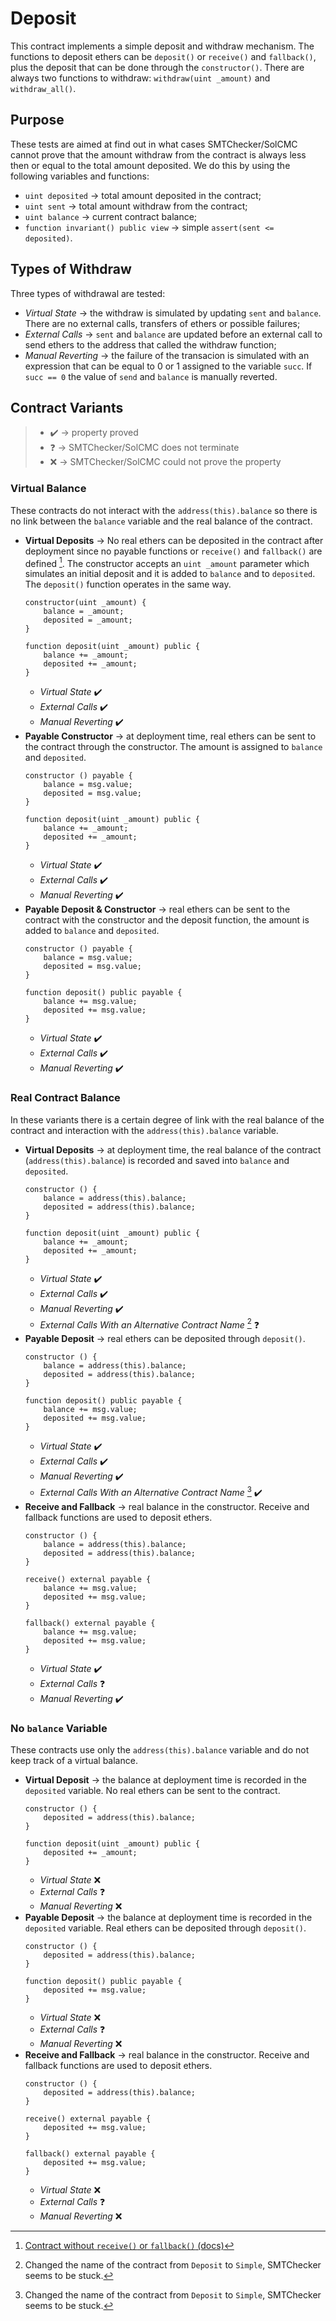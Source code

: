 # Deposit
This contract implements a simple deposit and withdraw mechanism. The functions
to deposit ethers can be `deposit()` or `receive()` and `fallback()`, plus the
deposit that can be done through the `constructor()`. There are always two
functions to withdraw: `withdraw(uint _amount)` and `withdraw_all()`.

## Purpose 
These tests are aimed at find out in what cases SMTChecker/SolCMC cannot prove
that the amount withdraw from the contract is always less then or equal to the
total amount deposited. We do this by using the following variables and
functions:

- `uint deposited` $\to$ total amount deposited in the contract;
- `uint sent` $\to$ total amount withdraw from the contract;
- `uint balance` $\to$ current contract balance;
- `function invariant() public view` $\to$ simple `assert(sent <= deposited)`.

## Types of Withdraw
Three types of withdrawal are tested:

- *Virtual State* $\to$ the withdraw is simulated by updating `sent` and
  `balance`. There are no external calls, transfers of ethers or possible
  failures;
- *External Calls* $\to$ `sent` and `balance` are updated before an external
  call to send ethers to the address that called the withdraw function;
- *Manual Reverting* $\to$ the failure of the transacion is simulated with an
  expression that can be equal to $0$ or $1$ assigned to the variable `succ`.
  If `succ == 0` the value of `send` and `balance` is manually reverted.

## Contract Variants
> - :heavy_check_mark: $\to$ property proved
> - :question: $\to$ SMTChecker/SolCMC does not terminate
> - :x: $\to$ SMTChecker/SolCMC could not prove the property

### Virtual Balance
These contracts do not interact with the `address(this).balance` so there is no
link between the `balance` variable and the real balance of the contract.

- **Virtual Deposits** $\to$ No real ethers can be deposited in the contract
  after deployment since no payable functions or `receive()` and `fallback()`
  are defined [^1]. The constructor accepts an `uint _amount` parameter which
  simulates an initial deposit and it is added to `balance` and to `deposited`.
  The `deposit()` function operates in the same way.
  ```
  constructor(uint _amount) {
      balance = _amount;
      deposited = _amount;
  }

  function deposit(uint _amount) public {
      balance += _amount;
      deposited += _amount;
  }
  ```
    - *Virtual State* :heavy_check_mark:
    - *External Calls* :heavy_check_mark:
    - *Manual Reverting* :heavy_check_mark:
- **Payable Constructor** $\to$ at deployment time, real ethers can be sent to
  the contract through the constructor. The amount is assigned to `balance` and
  `deposited`.
  ```
  constructor () payable {
      balance = msg.value;
      deposited = msg.value;
  }

  function deposit(uint _amount) public {
      balance += _amount;
      deposited += _amount;
  }
  ```
    - *Virtual State* :heavy_check_mark:
    - *External Calls* :heavy_check_mark:
    - *Manual Reverting* :heavy_check_mark:
- **Payable Deposit \& Constructor** $\to$ real ethers can be sent to the
  contract with the constructor and the deposit function, the amount is added
  to `balance` and `deposited`.
  ```
  constructor () payable {
      balance = msg.value;
      deposited = msg.value;
  }

  function deposit() public payable {
      balance += msg.value;
      deposited += msg.value;
  }
  ```
    - *Virtual State* :heavy_check_mark:
    - *External Calls* :heavy_check_mark:
    - *Manual Reverting* :heavy_check_mark:

### Real Contract Balance
In these variants there is a certain degree of link with the real balance of
the contract and interaction with the `address(this).balance` variable.

- **Virtual Deposits** $\to$ at deployment time, the real balance of the
  contract (`address(this).balance`) is recorded and saved into `balance` and
  `deposited`.
  ```
  constructor () {
      balance = address(this).balance;
      deposited = address(this).balance;
  }

  function deposit(uint _amount) public {
      balance += _amount;
      deposited += _amount;
  }
  ```
    - *Virtual State* :heavy_check_mark:
    - *External Calls* :heavy_check_mark:
    - *Manual Reverting* :heavy_check_mark:
    - *External Calls With an Alternative Contract Name* [^2] :question:
- **Payable Deposit** $\to$ real ethers can be deposited through `deposit()`.
  ```
  constructor () {
      balance = address(this).balance;
      deposited = address(this).balance;
  }

  function deposit() public payable {
      balance += msg.value;
      deposited += msg.value;
  }
  ```
    - *Virtual State* :heavy_check_mark:
    - *External Calls* :heavy_check_mark:
    - *Manual Reverting* :heavy_check_mark:
    - *External Calls With an Alternative Contract Name* [^2] :heavy_check_mark:
- **Receive and Fallback** $\to$ real balance in the constructor. Receive
  and fallback functions are used to deposit ethers.
  ```
  constructor () {
      balance = address(this).balance;
      deposited = address(this).balance;
  }

  receive() external payable {
      balance += msg.value;
      deposited += msg.value;
  }

  fallback() external payable {
      balance += msg.value;
      deposited += msg.value;
  }
  ```
    - *Virtual State* :heavy_check_mark:
    - *External Calls* :question: 
    - *Manual Reverting* :heavy_check_mark:

### No `balance` Variable
These contracts use only the `address(this).balance` variable and do not keep
track of a virtual balance.

- **Virtual Deposit** $\to$ the balance at deployment time is recorded in the
  `deposited` variable. No real ethers can be sent to the contract.
  ```
  constructor () {
      deposited = address(this).balance;
  }

  function deposit(uint _amount) public {
      deposited += _amount;
  }
  ```
    - *Virtual State* :x:
    - *External Calls* :question:
    - *Manual Reverting* :x:
- **Payable Deposit** $\to$ the balance at deployment time
  is recorded in the `deposited` variable. Real ethers can be deposited through
  `deposit()`.
  ```
  constructor () {
      deposited = address(this).balance;
  }

  function deposit() public payable {
      deposited += msg.value;
  }
  ```
    - *Virtual State* :x:
    - *External Calls* :question:
    - *Manual Reverting* :x:
- **Receive and Fallback** $\to$ real balance in the constructor. Receive
  and fallback functions are used to deposit ethers.
  ```
  constructor () {
      deposited = address(this).balance;
  }

  receive() external payable {
      deposited += msg.value;
  }

  fallback() external payable {
      deposited += msg.value;
  }
  ```
    - *Virtual State* :x:
    - *External Calls* :question:
    - *Manual Reverting* :x:

[^1]: [Contract without `receive()` or `fallback()`
  (docs)](https://docs.soliditylang.org/en/latest/contracts.html#receive-ether-function)

[^2]: Changed the name of the contract from `Deposit` to `Simple`, SMTChecker seems to be stuck.
